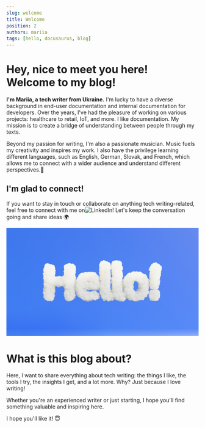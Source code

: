 ```yaml
---
slug: welcome
title: Welcome
position: 2
authors: mariia
tags: [hello, docusaurus, blog]
---
```


# Hey, nice to meet you here! Welcome to my blog! 

**I'm Mariia, a tech writer from Ukraine.** I'm lucky to have a diverse background in end-user documentation and internal documentation for developers.
Over the years, I've had the pleasure of working on various projects: healthcare to retail, IoT, and more.
I like documentation. My mission is to create a bridge of understanding between people through my texts.

Beyond my passion for writing, I'm also a passionate musician. Music fuels my creativity and inspires my work.
I also have the privilege learning different languages, such as English, German, Slovak, and French, which allows me to connect with a wider audience and understand different perspectives.🌉

## I'm glad to connect!
If you want to stay in touch or collaborate on anything tech writing-related, feel free to connect with me on![LinkedIn](https://www.linkedin.com/in/mariia-podavalkina-2b0540184)! Let's keep the conversation going and share ideas 🌍

![Hello](./hello.jpg)

# What is this blog about?
Here, I want to share everything about tech writing: the things I like, the tools I try, the insights I get, and a lot more. Why? Just because I love writing!

Whether you're an experienced writer or just starting, I hope you'll find something valuable and inspiring here.

I hope you'll like it! 😇
